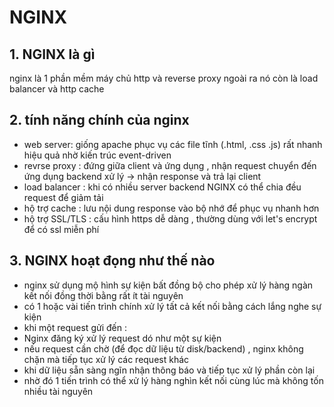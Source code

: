 # NGINX 
## 1. NGINX là gì 
 nginx là 1 phần mềm máy chủ http và reverse proxy ngoài ra nó còn là load balancer và http cache 

 ## 2. tính năng chính của nginx
- web server: giống apache phục vụ các file tĩnh (.html, .css .js) rất nhanh hiệu quả nhờ kiến trúc event-driven 
- revrse proxy : đứng giữa client và ứng dụng , nhận request chuyển  đến ứng dụng backend xử lý -> nhận response và trả lại client 
- load balancer : khi có nhiều server backend NGINX có thể chia đều request để giảm tải 
- hộ trợ cache : lưu nội dung response vào bộ nhớ để phục vụ nhanh hơn 
- hộ trợ SSL/TLS : cấu hình https dễ dàng , thường dùng với let's encrypt để có ssl miễn phí 
## 3. NGINX hoạt đọng như thế nào 
- nginx sử dụng mộ hình sự kiện bất đồng bộ cho phép xử lý hàng ngàn kết nối đồng thời bằng rất ít tài nguyên 
- có 1 hoặc vài tiến trình chính xử lý tất cả kết nối bằng cách lắng nghe sự kiện 
- khi một request gửi đến : 
 - Nginx đăng ký xử lý request dó như một sự kiện 
 - nếu request cần chờ (để đọc dữ liệu từ disk/backend) , nginx không chặn mà tiếp tục xử lý các request khác 
 - khi dữ liệu sẵn sàng ngĩn nhận thông báo và tiếp tục xử lý phần còn lại 
- nhờ đó 1 tiến trình có thể xử lý hàng nghìn kết nối cùng lúc mà không tốn nhiều tài nguyên 
